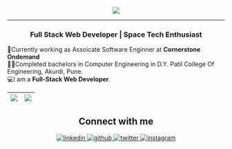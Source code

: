 <p align="center">

<img src="https://ik.imagekit.io/darshank15/Welcome_jS0zsWO3qxY.png?updatedAt=1641061079842"/>

</p>

<hr>


<h3 align="center">Full Stack Web Developer | Space Tech Enthusiast</h3>

💼Currently working as Assoicate Software Enginner at <b>Cornerstone Ondemand</b><br />
👨‍🎓Completed bachelors in Computer Engineering in D.Y. Patil College Of Engineering, Akurdi, Pune.<br />
💻I am a **Full-Stack Web Developer**.<br />

|<img src="https://github-readme-stats.vercel.app/api?username=Darshank2002&show_icons=true&theme=tokyonight"/>|<img src="https://github-readme-streak-stats.herokuapp.com/?user=Darshank2002"/>|
|---|---|



 

 


<h2 align = "center">Connect with me</h2> 
<div align="center">
 <a href="https://www.linkedin.com/in/darshankadam15/" target="_blank">
<img src=https://img.shields.io/badge/linkedin-%231E77B5.svg?&style=for-the-badge&logo=linkedin&logoColor=white alt=linkedin style="margin-bottom: 5px;" />
</a>
<a href="https://github.com/Darshank2002" target="_blank">
<img src=https://img.shields.io/badge/github-%2324292e.svg?&style=for-the-badge&logo=github&logoColor=white alt=github style="margin-bottom: 5px;" />
</a>
<a href="https://twitter.com/DarshanSureshK4" target="_blank">
<img src=https://img.shields.io/badge/twitter-%2300acee.svg?&style=for-the-badge&logo=twitter&logoColor=white alt=twitter style="margin-bottom: 5px;" />
</a>
<a href="https://instagram.com/darshan.kadam15" target="_blank">
<img src=https://img.shields.io/badge/instagram-%238a3ab9.svg?&style=for-the-badge&logo=instagram&logoColor=white alt=instagram style="margin-bottom: 5px;" />
</a>

</div>

